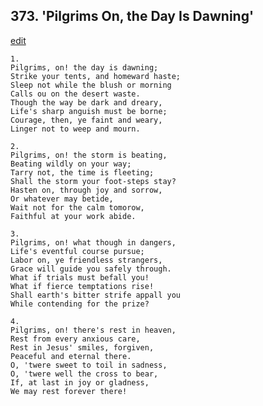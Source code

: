 
## 373.  'Pilgrims On, the Day Is Dawning'
[edit](https://docs.google.com/document/d/1GebO8_zWm4Nu90dOui9bxJGMnNCnUTPs/edit?mode=html)



    1.
    Pilgrims, on! the day is dawning; 
    Strike your tents, and homeward haste; 
    Sleep not while the blush or morning 
    Calls ou on the desert waste. 
    Though the way be dark and dreary, 
    Life's sharp anguish must be borne; 
    Courage, then, ye faint and weary, 
    Linger not to weep and mourn. 

    2.
    Pilgrims, on! the storm is beating, 
    Beating wildly on your way; 
    Tarry not, the time is fleeting; 
    Shall the storm your foot-steps stay? 
    Hasten on, through joy and sorrow, 
    Or whatever may betide, 
    Wait not for the calm tomorow, 
    Faithful at your work abide. 

    3.
    Pilgrims, on! what though in dangers, 
    Life's eventful course pursue; 
    Labor on, ye friendless strangers, 
    Grace will guide you safely through. 
    What if trials must befall you! 
    What if fierce temptations rise! 
    Shall earth's bitter strife appall you 
    While contending for the prize? 

    4.
    Pilgrims, on! there's rest in heaven, 
    Rest from every anxious care, 
    Rest in Jesus' smiles, forgiven, 
    Peaceful and eternal there. 
    O, 'twere sweet to toil in sadness, 
    O, 'twere well the cross to bear, 
    If, at last in joy or gladness, 
    We may rest forever there!
